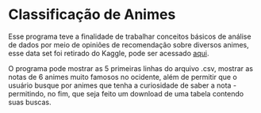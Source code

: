 # Classificação de Animes

<p>
  Esse programa teve a finalidade de trabalhar conceitos básicos de análise de dados por meio de opiniões de recomendação sobre diversos animes, esse data set foi retirado do Kaggle, 
pode ser acessado <a href="https://www.kaggle.com/CooperUnion/anime-recommendations-database">aqui</a>.
  </p>
<p>
  O programa pode mostrar as 5 primeiras linhas do arquivo .csv, mostrar as notas de 6 animes muito famosos no ocidente, além de permitir que o usuário busque por animes que 
  tenha a curiosidade de saber a nota - permitindo, no fim, que seja feito um download de uma tabela contendo suas buscas.  
  </p>
